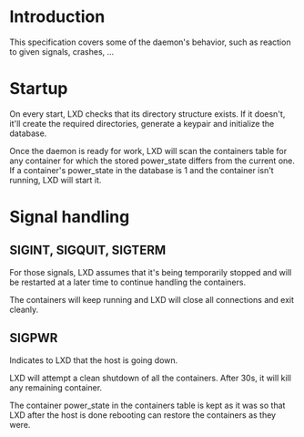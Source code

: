 # Introduction

This specification covers some of the daemon's behavior, such as reaction to given signals, crashes, ...

# Startup
On every start, LXD checks that its directory structure exists. If it
doesn't, it'll create the required directories, generate a keypair and
initialize the database.

Once the daemon is ready for work, LXD will scan the containers table
for any container for which the stored power\_state differs from the
current one. If a container's power\_state in the database is 1 and the
container isn't running, LXD will start it.

# Signal handling
## SIGINT, SIGQUIT, SIGTERM
For those signals, LXD assumes that it's being temporarily stopped and
will be restarted at a later time to continue handling the containers.

The containers will keep running and LXD will close all connections and
exit cleanly.

## SIGPWR
Indicates to LXD that the host is going down.

LXD will attempt a clean shutdown of all the containers. After 30s, it
will kill any remaining container.

The container power\_state in the containers table is kept as it was so
that LXD after the host is done rebooting can restore the containers as
they were.
